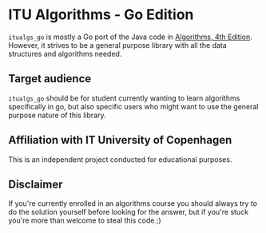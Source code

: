 # ITU Algorithms - Go Edition
`itualgs_go` is mostly a Go port of the Java code in [Algorithms, 4th Edition](https://algs4.cs.princeton.edu/home/). However, it strives to be a general purpose library with all the data structures and algorithms needed.

## Target audience
`itualgs_go` should be for student currently wanting to learn algorithms specifically in go, but also specific users who might want to use the general purpose nature of this library.

## Affiliation with IT University of Copenhagen
This is an independent project conducted for educational purposes.

## Disclaimer
If you're currently enrolled in an algorithms course you should always try to do the solution yourself before looking for the answer, but if you're stuck you're more than welcome to steal this code ;)

